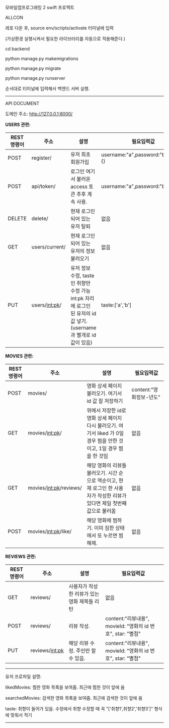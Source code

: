 모바일앱프로그래밍 2 swift 프로젝트

ALLCON

레포 다운 후, source env/scripts/activate 터미널에 입력 

(가상환경 실행시켜서 필요한 라이브러리를 자동으로 적용해준다.)

cd backend

python manage.py makemigrations

python manage.py migrate

python manage.py runserver

순서대로 터미널에 입력해서 백엔드 서버 실행.


---- 

API DOCUMENT

도메인 주소: http://127.0.0.1:8000/


**USERS 관련:**

|REST 명령어|주소|설명|필요입력값|
|----------|---|---|------------|
|POST|register/|유저 최초 회원가입|username:"a",password:"b",profile:{}|
|POST|api/token/|로그인 여기서 불러온 access 토큰 추후 계속 사용.|username:"a",password:"b"|
|DELETE|delete/|현재 로그인 되어 있는 유저 탈퇴|없음|
|GET|users/current/|현재 로그인 되어 있는 유저의 정보 불러오기|없음|
|PUT|users/<int:pk>/|유저 정보 수정, taste 인 취향만 수정 가능 int:pk 자리에 로그인 된 유저의 id 값 넣기. (username 과 별개로 id 값이 있음)|taste:['a','b']|


**MOVIES 관련:**

|REST 명령어|주소|설명|필요입력값|
|-----------|---|---|----------|
|POST|movies/|영화 상세 페이지 불러오기. 여기서 id 값 잘 저장하기|content:"영화정보-년도"|
|GET|movies/<int:pk>/|위에서 저장한 id로 영화 상세 페이지 다시 불러오기. 여기서 liked 가 0일 경우 찜을 안한 것이고, 1일 경우 찜을 한 것임|없음|
|GET|movies/<int:pk>/reviews/|해당 영화의 리뷰들 불러오기. 시간 순으로 역순이고, 현재 로그인 한 사용자가 작성한 리뷰가 있다면 제일 첫번째 값으로 불러옴|없음|
|POST|movies/<int:pk>/like/|해당 영화에 찜하기. 이미 짐한 상태에서 또 누르면 찜 해제.|없음|

**REVIEWS 관련:**

|REST 명령어|주소|설명|필요입력값|
|----------|---|---|-----------|
|GET|reviews/|사용자가 작성한 리뷰가 있는 영화 제목들 리턴|없음|
|POST|reviews/|리뷰 작성. |content:"리뷰내용", movieId: "영화의 id 번호", star: "별점"|
|PUT|reviews/<int:pk>|해당 리뷰 수정. 주인만 할 수 있음.|content:"리뷰내용", movieId: "영화의 id 번호", star: "별점"|


---
유저 프로파일 설명:

likedMovies: 찜한 영화 목록을 보여줌. 최근에 찜한 것이 앞에 옴

searchedMovies: 검색한 영화 목록을 보여줌. 최근에 검색한 것이 앞에 옴

taste: 취향이 들어가 있음. 수정에서 취향 수정할 때 꼭 "['취향1',취향2','취향3']" 형식에 맞춰서 적기


---

